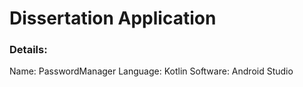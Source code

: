 # Dissertation Application

### Details:

Name: PasswordManager
Language: Kotlin
Software: Android Studio
